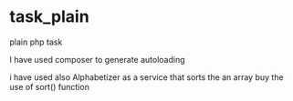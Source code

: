 # task_plain
plain php task

I have used composer to generate autoloading 

i have used also Alphabetizer as a service that sorts the an array
buy the use of sort() function


